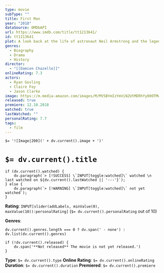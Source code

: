 ```yaml
---
type: movie
subType: ""
title: First Man
year: "2018"
dataSource: OMDbAPI
url: https://www.imdb.com/title/tt1213641/
id: tt1213641
plot: A look back at the life of astronaut Neil Armstrong and the legendary space mission that led him to become the first man to walk on the Moon on July 20, 1969.
genres:
  - Biography
  - Drama
  - History
director:
  - "[[Damien Chazelle]]"
onlineRating: 7.3
actors:
  - Ryan Gosling
  - Claire Foy
  - Jason Clarke
image: https://m.media-amazon.com/images/M/MV5BYmIzYmViN2UtMDRhYy00OTMwLWI5YzctMTQxYzg2ODMwMTIwXkEyXkFqcGc@._V1_SX300.jpg
released: true
premiere: 12.10.2018
watched: true
lastWatched: ""
personalRating: 7.7
tags:
  - film
---
```


`$= '![Image|200](' + dv.current().image + ')'`

# `$= dv.current().title`

```dataviewjs
if (dv.current().watched) {
	dv.paragraph(`> [!SUCCESS] \`INPUT[toggle:watched]\` watched \n last watched on ${dv.current().lastWatched || '---'}`);
} else {
	dv.paragraph(`> [!WARNING] \`INPUT[toggle:watched]\` not yet watched`);
}
```

**Rating**:  `INPUT[slider(addLabels, minValue(0), maxValue(10)):personalRating]` (`$= dv.current().personalRating` out of 10)

**Genres**:
```dataviewjs
dv.current().genres.length === 0 ? dv.span(' - none') : dv.list(dv.current().genres)
```

```dataviewjs
if (!dv.current().released) {
	dv.span('**Not released** The movie is not yet released.')
}
```

**Type**: `$= dv.current().type`
**Online Rating**: `$= dv.current().onlineRating`
**Duration**:  `$= dv.current().duration`
**Premiered**: `$= dv.current().premiere`